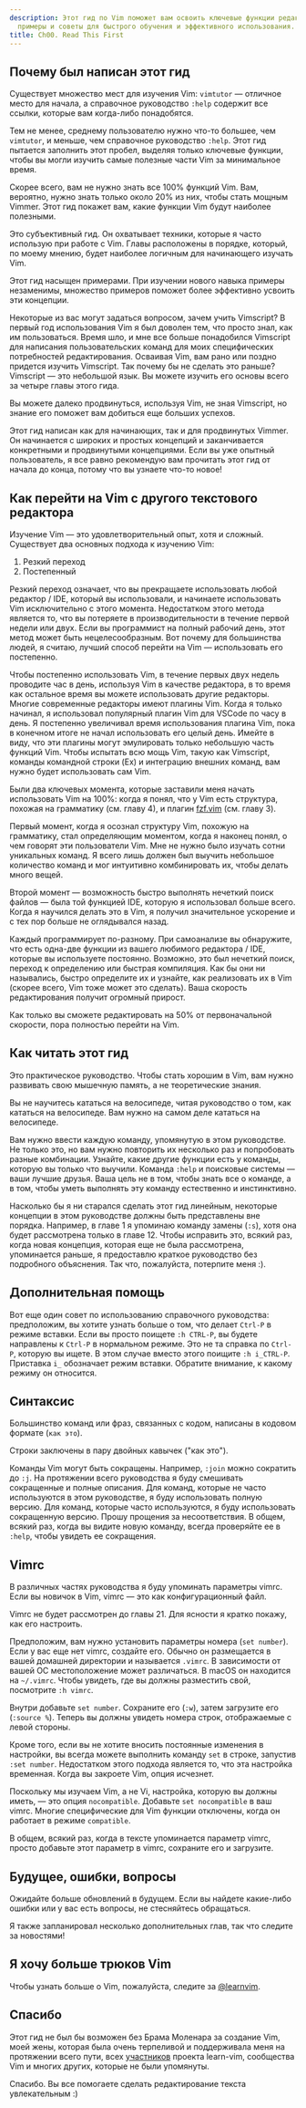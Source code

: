 ```yaml
---
description: Этот гид по Vim поможет вам освоить ключевые функции редактора, предлагая
  примеры и советы для быстрого обучения и эффективного использования.
title: Ch00. Read This First
---
```


## Почему был написан этот гид

Существует множество мест для изучения Vim: `vimtutor` — отличное место для начала, а справочное руководство `:help` содержит все ссылки, которые вам когда-либо понадобятся.

Тем не менее, среднему пользователю нужно что-то большее, чем `vimtutor`, и меньше, чем справочное руководство `:help`. Этот гид пытается заполнить этот пробел, выделяя только ключевые функции, чтобы вы могли изучить самые полезные части Vim за минимальное время.

Скорее всего, вам не нужно знать все 100% функций Vim. Вам, вероятно, нужно знать только около 20% из них, чтобы стать мощным Vimmer. Этот гид покажет вам, какие функции Vim будут наиболее полезными.

Это субъективный гид. Он охватывает техники, которые я часто использую при работе с Vim. Главы расположены в порядке, который, по моему мнению, будет наиболее логичным для начинающего изучать Vim.

Этот гид насыщен примерами. При изучении нового навыка примеры незаменимы, множество примеров поможет более эффективно усвоить эти концепции.

Некоторые из вас могут задаться вопросом, зачем учить Vimscript? В первый год использования Vim я был доволен тем, что просто знал, как им пользоваться. Время шло, и мне все больше понадобился Vimscript для написания пользовательских команд для моих специфических потребностей редактирования. Осваивая Vim, вам рано или поздно придется изучить Vimscript. Так почему бы не сделать это раньше? Vimscript — это небольшой язык. Вы можете изучить его основы всего за четыре главы этого гида.

Вы можете далеко продвинуться, используя Vim, не зная Vimscript, но знание его поможет вам добиться еще больших успехов.

Этот гид написан как для начинающих, так и для продвинутых Vimmer. Он начинается с широких и простых концепций и заканчивается конкретными и продвинутыми концепциями. Если вы уже опытный пользователь, я все равно рекомендую вам прочитать этот гид от начала до конца, потому что вы узнаете что-то новое!

## Как перейти на Vim с другого текстового редактора

Изучение Vim — это удовлетворительный опыт, хотя и сложный. Существует два основных подхода к изучению Vim:

1. Резкий переход
2. Постепенный

Резкий переход означает, что вы прекращаете использовать любой редактор / IDE, который вы использовали, и начинаете использовать Vim исключительно с этого момента. Недостатком этого метода является то, что вы потеряете в производительности в течение первой недели или двух. Если вы программист на полный рабочий день, этот метод может быть нецелесообразным. Вот почему для большинства людей, я считаю, лучший способ перейти на Vim — использовать его постепенно.

Чтобы постепенно использовать Vim, в течение первых двух недель проводите час в день, используя Vim в качестве редактора, в то время как остальное время вы можете использовать другие редакторы. Многие современные редакторы имеют плагины Vim. Когда я только начинал, я использовал популярный плагин Vim для VSCode по часу в день. Я постепенно увеличивал время использования плагина Vim, пока в конечном итоге не начал использовать его целый день. Имейте в виду, что эти плагины могут эмулировать только небольшую часть функций Vim. Чтобы испытать всю мощь Vim, такую как Vimscript, команды командной строки (Ex) и интеграцию внешних команд, вам нужно будет использовать сам Vim.

Были два ключевых момента, которые заставили меня начать использовать Vim на 100%: когда я понял, что у Vim есть структура, похожая на грамматику (см. главу 4), и плагин [fzf.vim](https://github.com/junegunn/fzf.vim) (см. главу 3).

Первый момент, когда я осознал структуру Vim, похожую на грамматику, стал определяющим моментом, когда я наконец понял, о чем говорят эти пользователи Vim. Мне не нужно было изучать сотни уникальных команд. Я всего лишь должен был выучить небольшое количество команд и мог интуитивно комбинировать их, чтобы делать много вещей.

Второй момент — возможность быстро выполнять нечеткий поиск файлов — была той функцией IDE, которую я использовал больше всего. Когда я научился делать это в Vim, я получил значительное ускорение и с тех пор больше не оглядывался назад.

Каждый программирует по-разному. При самоанализе вы обнаружите, что есть одна-две функции из вашего любимого редактора / IDE, которые вы используете постоянно. Возможно, это был нечеткий поиск, переход к определению или быстрая компиляция. Как бы они ни назывались, быстро определите их и узнайте, как реализовать их в Vim (скорее всего, Vim тоже может это сделать). Ваша скорость редактирования получит огромный прирост.

Как только вы сможете редактировать на 50% от первоначальной скорости, пора полностью перейти на Vim.

## Как читать этот гид

Это практическое руководство. Чтобы стать хорошим в Vim, вам нужно развивать свою мышечную память, а не теоретические знания.

Вы не научитесь кататься на велосипеде, читая руководство о том, как кататься на велосипеде. Вам нужно на самом деле кататься на велосипеде.

Вам нужно ввести каждую команду, упомянутую в этом руководстве. Не только это, но вам нужно повторить их несколько раз и попробовать разные комбинации. Узнайте, какие другие функции есть у команды, которую вы только что выучили. Команда `:help` и поисковые системы — ваши лучшие друзья. Ваша цель не в том, чтобы знать все о команде, а в том, чтобы уметь выполнять эту команду естественно и инстинктивно.

Насколько бы я ни старался сделать этот гид линейным, некоторые концепции в этом руководстве должны быть представлены вне порядка. Например, в главе 1 я упоминаю команду замены (`:s`), хотя она будет рассмотрена только в главе 12. Чтобы исправить это, всякий раз, когда новая концепция, которая еще не была рассмотрена, упоминается раньше, я предоставлю краткое руководство без подробного объяснения. Так что, пожалуйста, потерпите меня :).

## Дополнительная помощь

Вот еще один совет по использованию справочного руководства: предположим, вы хотите узнать больше о том, что делает `Ctrl-P` в режиме вставки. Если вы просто поищете `:h CTRL-P`, вы будете направлены к `Ctrl-P` в нормальном режиме. Это не та справка по `Ctrl-P`, которую вы ищете. В этом случае вместо этого поищите `:h i_CTRL-P`. Приставка `i_` обозначает режим вставки. Обратите внимание, к какому режиму он относится.

## Синтаксис

Большинство команд или фраз, связанных с кодом, написаны в кодовом формате (`как это`).

Строки заключены в пару двойных кавычек ("как это").

Команды Vim могут быть сокращены. Например, `:join` можно сократить до `:j`. На протяжении всего руководства я буду смешивать сокращенные и полные описания. Для команд, которые не часто используются в этом руководстве, я буду использовать полную версию. Для команд, которые часто используются, я буду использовать сокращенную версию. Прошу прощения за несоответствия. В общем, всякий раз, когда вы видите новую команду, всегда проверяйте ее в `:help`, чтобы увидеть ее сокращения.

## Vimrc

В различных частях руководства я буду упоминать параметры vimrc. Если вы новичок в Vim, vimrc — это как конфигурационный файл.

Vimrc не будет рассмотрен до главы 21. Для ясности я кратко покажу, как его настроить.

Предположим, вам нужно установить параметры номера (`set number`). Если у вас еще нет vimrc, создайте его. Обычно он размещается в вашей домашней директории и называется `.vimrc`. В зависимости от вашей ОС местоположение может различаться. В macOS он находится на `~/.vimrc`. Чтобы увидеть, где вы должны разместить свой, посмотрите `:h vimrc`.

Внутри добавьте `set number`. Сохраните его (`:w`), затем загрузите его (`:source %`). Теперь вы должны увидеть номера строк, отображаемые с левой стороны.

Кроме того, если вы не хотите вносить постоянные изменения в настройки, вы всегда можете выполнить команду `set` в строке, запустив `:set number`. Недостатком этого подхода является то, что эта настройка временная. Когда вы закроете Vim, опция исчезнет.

Поскольку мы изучаем Vim, а не Vi, настройка, которую вы должны иметь, — это опция `nocompatible`. Добавьте `set nocompatible` в ваш vimrc. Многие специфические для Vim функции отключены, когда он работает в режиме `compatible`.

В общем, всякий раз, когда в тексте упоминается параметр vimrc, просто добавьте этот параметр в vimrc, сохраните его и загрузите.

## Будущее, ошибки, вопросы

Ожидайте больше обновлений в будущем. Если вы найдете какие-либо ошибки или у вас есть вопросы, не стесняйтесь обращаться.

Я также запланировал несколько дополнительных глав, так что следите за новостями!

## Я хочу больше трюков Vim

Чтобы узнать больше о Vim, пожалуйста, следите за [@learnvim](https://twitter.com/learnvim).

## Спасибо

Этот гид не был бы возможен без Брама Моленара за создание Vim, моей жены, которая была очень терпеливой и поддерживала меня на протяжении всего пути, всех [участников](https://github.com/iggredible/Learn-Vim/graphs/contributors) проекта learn-vim, сообщества Vim и многих других, которые не были упомянуты.

Спасибо. Вы все помогаете сделать редактирование текста увлекательным :)